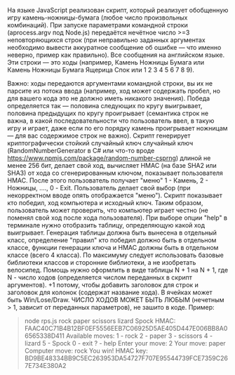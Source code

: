 На языке JavaScript реализован скрипт, который реализует обобщенную игру камень-ножницы-бумага (любое число произвольных комбинаций).
При запуске параметрами командной строки (аprocess.argv под Node.js) передаётся нечётное число >=3 неповторяющихся строк (при неправильно заданных аргументах необходимо вывести аккуратное сообщение об ошибке — что именно неверно, пример как правильно). Все сообщения на английском языке. Эти строки — это ходы (например, Камень Ножницы Бумага или Камень Ножницы Бумага Ящерица Спок или 1 2 3 4 5 6 7 8 9).

Важно: ходы передаются аргументами командной строки, вы их не парсите из потока ввода (например, ход может содержать пробел, но для вашего кода это не должно иметь никакого значения).
Победа определяется так — половина следующих по кругу выигрывает, половина предыдущих по кругу проигрывает (семантика строк не важна, в какой последовательности что пользователь ввел, в такую игру и играет, даже если по его порядку камень проигрывает ножницам — для вас содержимое строк не важно).
Скрипт генерирует криптографически стойкий случайный ключ случайный ключ (RandomNumberGenerator в C# или что-то вроде https://www.npmjs.com/package/random-number-csprng) длиной не менее 256 бит, делает свой ход, вычисляет HMAC (на базе SHA2 или SHA3) от хода со сгенерированным ключом, показывает пользователя HMAC. После этого пользователь получает "меню" 1 - Камень, 2 - Ножницы, ...., 0 - Exit. Пользователь делает свой выбор (при некорректном вводе опять отображается "меню"). Скрипт показывает кто победил, ход компьютера и исходный ключ.
Таким образом, пользователь может проверить, что компьютер играет честно (не поменял свой ход после хода пользователя).
При выборе опции "help" в терминале нужно отобразить таблицу, определяющую какой ход выигрывает.
Генерация таблицы должна быть вынесена в отдельный класс, определение "правил" кто победил должно быть в отдельном классе, функции генерации ключа и HMAC должны быть в отдельном классе (всего 4 класса). По максимуму следует использовать базовые библиотеки классов и сторонние библиотеки, а не изобретать велосипед. Помощь нужно оформлить в виде таблицы N + 1 на N + 1, где N - число ходов (определяется числом переданных в скрипт аргументов). +1 потому, чтобы добавить заголовок для строк и заголовок для колонок (содержат название хода). В ячейках может быть Win/Lose/Draw.
ЧИСЛО ХОДОВ МОЖЕТ БЫТЬ ЛЮБЫМ (нечетным > 1, зависит от переданных параметров), не зашито в коде.
Пример:
>node rps.js rock paper scissors lizard Spock
HMAC: FAAC40C71B4B12BF0EF5556EEB7C06925D5AE405D447E006BB8A06565338D411
Available moves:
1 - rock
2 - paper
3 - scissors
4 - lizard
5 - Spock
0 - exit
? - help
Enter your move: 2
Your move: paper
Computer move: rock
You win!
HMAC key: BD9BE48334BB9C5EC263953DA54727F707E95544739FCE7359C267E734E380A2
